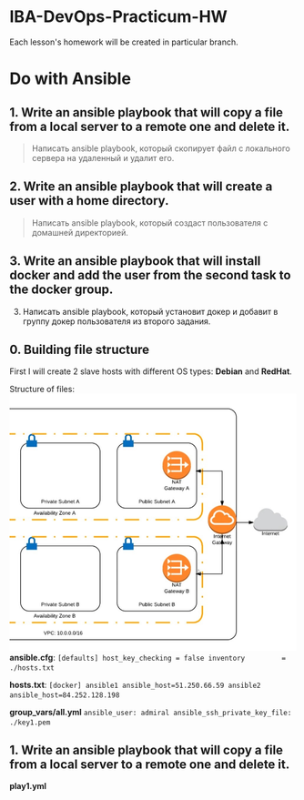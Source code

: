 # IBA-DevOps-Practicum-HW
Each lesson's homework will be created in particular branch.

# Do with Ansible

## 1. Write an ansible playbook that will copy a file from a local server to a remote one and delete it.
>	Написать ansible playbook, который скопирует файл с локального сервера на удаленный и удалит его.
## 2. Write an ansible playbook that will create a user with a home directory.
> Написать ansible playboоk, который создаст пользователя с домашней директорией.
## 3. Write an ansible playbook that will install docker and add the user from the second task to the docker group.
3.	Написать ansible playbook, который установит докер и добавит в группу докер пользователя из второго задания.

## 0. Building file structure
First I will create 2 slave hosts with different OS types: **Debian** and **RedHat**.

Structure of files:
![](/img/Screenshot_1.jpg)
**ansible.cfg**:
`
[defaults]
host_key_checking = false
inventory         = ./hosts.txt
`

**hosts.txt**:
`
[docker]
ansible1 ansible_host=51.250.66.59
ansible2 ansible_host=84.252.128.198
`

**group_vars/all.yml**
`
ansible_user: admiral
ansible_ssh_private_key_file: ./key1.pem
`

## 1. Write an ansible playbook that will copy a file from a local server to a remote one and delete it.

**play1.yml**

